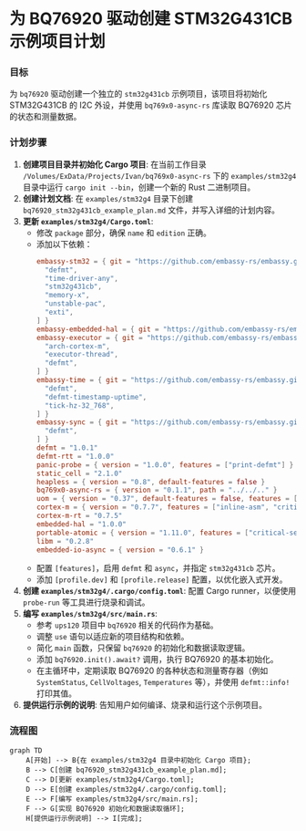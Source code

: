 # 为 BQ76920 驱动创建 STM32G431CB 示例项目计划

### 目标

为 `bq76920` 驱动创建一个独立的 `stm32g431cb` 示例项目，该项目将初始化 STM32G431CB 的 I2C 外设，并使用 `bq769x0-async-rs` 库读取 BQ76920 芯片的状态和测量数据。

### 计划步骤

1.  **创建项目目录并初始化 Cargo 项目**: 在当前工作目录 `/Volumes/ExData/Projects/Ivan/bq769x0-async-rs` 下的 `examples/stm32g4` 目录中运行 `cargo init --bin`，创建一个新的 Rust 二进制项目。
2.  **创建计划文档**: 在 `examples/stm32g4` 目录下创建 `bq76920_stm32g431cb_example_plan.md` 文件，并写入详细的计划内容。
3.  **更新 `examples/stm32g4/Cargo.toml`**:
    *   修改 `package` 部分，确保 `name` 和 `edition` 正确。
    *   添加以下依赖：
        ```toml
        embassy-stm32 = { git = "https://github.com/embassy-rs/embassy.git", rev = "94f9b2707486ca3eade5bf4b237edf3d6aa90f35", features = [
          "defmt",
          "time-driver-any",
          "stm32g431cb",
          "memory-x",
          "unstable-pac",
          "exti",
        ] }
        embassy-embedded-hal = { git = "https://github.com/embassy-rs/embassy.git", rev = "94f9b2707486ca3eade5bf4b237edf3d6aa90f35" }
        embassy-executor = { git = "https://github.com/embassy-rs/embassy.git", rev = "94f9b2707486ca3eade5bf4b237edf3d6aa90f35", features = [
          "arch-cortex-m",
          "executor-thread",
          "defmt",
        ] }
        embassy-time = { git = "https://github.com/embassy-rs/embassy.git", rev = "94f9b2707486ca3eade5bf4b237edf3d6aa90f35", features = [
          "defmt",
          "defmt-timestamp-uptime",
          "tick-hz-32_768",
        ] }
        embassy-sync = { git = "https://github.com/embassy-rs/embassy.git", rev = "94f9b2707486ca3eade5bf4b237edf3d6aa90f35", features = [
          "defmt",
        ] }
        defmt = "1.0.1"
        defmt-rtt = "1.0.0"
        panic-probe = { version = "1.0.0", features = ["print-defmt"] }
        static_cell = "2.1.0"
        heapless = { version = "0.8", default-features = false }
        bq769x0-async-rs = { version = "0.1.1", path = "../../.." }
        uom = { version = "0.37", default-features = false, features = ["si", "i32"] }
        cortex-m = { version = "0.7.7", features = ["inline-asm", "critical-section-single-core"] }
        cortex-m-rt = "0.7.5"
        embedded-hal = "1.0.0"
        portable-atomic = { version = "1.11.0", features = ["critical-section"] }
        libm = "0.2.8"
        embedded-io-async = { version = "0.6.1" }
        ```
    *   配置 `[features]`，启用 `defmt` 和 `async`，并指定 `stm32g431cb` 芯片。
    *   添加 `[profile.dev]` 和 `[profile.release]` 配置，以优化嵌入式开发。
4.  **创建 `examples/stm32g4/.cargo/config.toml`**: 配置 Cargo runner，以便使用 `probe-run` 等工具进行烧录和调试。
5.  **编写 `examples/stm32g4/src/main.rs`**:
    *   参考 `ups120` 项目中 `bq76920` 相关的代码作为基础。
    *   调整 `use` 语句以适应新的项目结构和依赖。
    *   简化 `main` 函数，只保留 `bq76920` 的初始化和数据读取逻辑。
    *   添加 `bq76920.init().await?` 调用，执行 BQ76920 的基本初始化。
    *   在主循环中，定期读取 BQ76920 的各种状态和测量寄存器（例如 `SystemStatus`, `CellVoltages`, `Temperatures` 等），并使用 `defmt::info!` 打印其值。
6.  **提供运行示例的说明**: 告知用户如何编译、烧录和运行这个示例项目。

### 流程图

```mermaid
graph TD
    A[开始] --> B{在 examples/stm32g4 目录中初始化 Cargo 项目};
    B --> C[创建 bq76920_stm32g431cb_example_plan.md];
    C --> D[更新 examples/stm32g4/Cargo.toml];
    D --> E[创建 examples/stm32g4/.cargo/config.toml];
    E --> F[编写 examples/stm32g4/src/main.rs];
    F --> G[实现 BQ76920 初始化和数据读取循环];
    H[提供运行示例说明] --> I[完成];